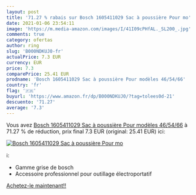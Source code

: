 ```yaml
---
layout: post
title: '71.27 % rabais sur Bosch 1605411029 Sac à poussière Pour mo'
date: 2021-01-06 23:54:11
image: 'https://m.media-amazon.com/images/I/41I09cPHfAL._SL200_.jpg'
comments: true
category: ofertas
author: ring
slug: 'B000NDKUJ0-fr'
actualPrice: 7.3 EUR
currency: EUR
price: 7.3
comparePrice: 25.41 EUR
prodname: 'Bosch 1605411029 Sac à poussière Pour modèles 46/54/66'
country: 'fr'
flag: '🇫🇷'
buyurl: 'https://www.amazon.fr/dp/B000NDKUJ0/?tag=tolees0d-21'
descuento: '71.27'
average: '7.3'
---
```


Vous avez [Bosch 1605411029 Sac à poussière Pour modèles 46/54/66](https://www.amazon.fr/dp/B000NDKUJ0/?tag=tolees0d-21)  à  71.27 % de réduction, prix final  7.3 EUR (original: 25.41 EUR) ici:

[![Bosch 1605411029 Sac à poussière Pour mo](https://m.media-amazon.com/images/I/41I09cPHfAL._SL200_.jpg)](https://www.amazon.fr/dp/B000NDKUJ0/?tag=tolees0d-21)

ℹ️:

- Gamme grise de bosch
- Accessoire professionnel pour outillage électroportatif

[Achetez-le maintenant!!](https://www.amazon.fr/dp/B000NDKUJ0/?tag=tolees0d-21)
